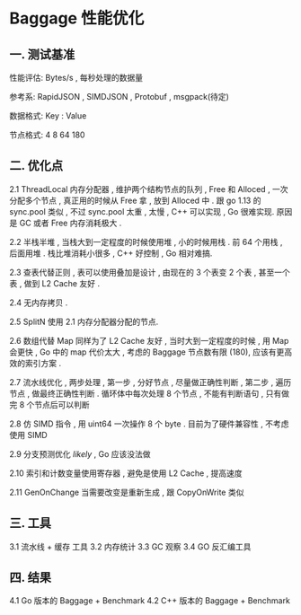 # Baggage 性能优化
## 一. 测试基准
性能评估: Bytes/s , 每秒处理的数据量

参考系: RapidJSON , SIMDJSON , Protobuf , msgpack(待定) 

数据格式: Key : Value   

节点格式: 4 8 64 180

## 二. 优化点
2.1 ThreadLocal 内存分配器 , 维护两个结构节点的队列 , Free 和 Alloced , 一次分配多个节点 ,  真正用的时候从 Free 拿 , 放到 Alloced 中 . 跟 go 1.13 的 sync.pool 类似 , 不过 sync.pool 太重 , 太慢 , C++ 可以实现 , Go 很难实现. 原因是 GC 或者 Free 内存消耗极大 .

2.2 半栈半堆 , 当栈大到一定程度的时候使用堆 , 小的时候用栈 . 前 64 个用栈 , 后面用堆 . 栈比堆消耗小很多 , C++ 好控制 , Go 相对难搞.

2.3 查表代替正则 , 表可以使用叠加是设计 , 由现在的 3 个表变 2 个表  , 甚至一个表 , 做到 L2 Cache 友好 . 

2.4 无内存拷贝 .

2.5 SplitN 使用 2.1 内存分配器分配的节点.

2.6 数组代替 Map 同样为了 L2 Cache 友好 , 当时大到一定程度的时候 , 用 Map 会更快 , Go 中的 map 代价太大 , 考虑的 Baggage 节点数有限 (180), 应该有更高效的索引方案 .

2.7 流水线优化 , 两步处理 , 第一步 , 分好节点 , 尽量做正确性判断 , 第二步 , 遍历节点 , 做最终正确性判断 . 循环体中每次处理 8 个节点 , 不能有判断语句 , 只有做完 8 个节点后可以判断

2.8 仿 SIMD 指令 , 用 uint64 一次操作 8 个 byte . 目前为了硬件兼容性 , 不考虑使用 SIMD

2.9 分支预测优化 _likely_ , Go 应该没法做

2.10 索引和计数变量使用寄存器 , 避免是使用 L2 Cache , 提高速度

2.11 GenOnChange 当需要改变是重新生成 , 跟 CopyOnWrite 类似

## 三. 工具
3.1 流水线 + 缓存 工具
3.2 内存统计
3.3 GC 观察
3.4 GO 反汇编工具

## 四. 结果
4.1 Go 版本的 Baggage + Benchmark
4.2 C++ 版本的 Baggage + Benchmark

